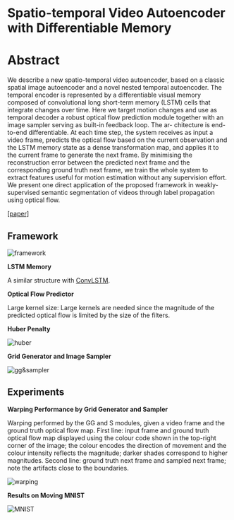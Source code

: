 # Spatio-temporal Video Autoencoder with Differentiable Memory



# Abstract

We describe a new spatio-temporal video autoencoder, based on a classic spatial image autoencoder and a novel nested temporal autoencoder. The temporal encoder is represented by a differentiable visual memory composed of convolutional long short-term memory (LSTM) cells that integrate changes over time. Here we target motion changes and use as temporal decoder a robust optical flow prediction module together with an image sampler serving as built-in feedback loop. The ar- chitecture is end-to-end differentiable. At each time step, the system receives as input a video frame, predicts the optical flow based on the current observation and the LSTM memory state as a dense transformation map, and applies it to the current frame to generate the next frame. By minimising the reconstruction error between the predicted next frame and the corresponding ground truth next frame, we train the whole system to extract features useful for motion estimation without any supervision effort. We present one direct application of the proposed framework in weakly-supervised semantic segmentation of videos through label propagation using optical flow.

[[paper]](http://de.arxiv.org/pdf/1511.06309) 



## Framework

![framework](https://github.com/antony0621/Videos-Publications-Collection/blob/master/pics/Spatio-temporalAE/framework.png)

**LSTM Memory**

A similar structure with [ConvLSTM](https://arxiv.org/pdf/1506.04214.pdf).

**Optical Flow Predictor**

Large kernel size: Large kernels are needed since the magnitude of the predicted optical flow is limited by the size of the filters.

**Huber Penalty**

![huber](https://github.com/antony0621/Videos-Publications-Collection/blob/master/pics/Spatio-temporalAE/huber.png)

**Grid Generator and Image Sampler**

![gg&sampler](https://github.com/antony0621/Videos-Publications-Collection/blob/master/pics/Spatio-temporalAE/sampler.png)



## Experiments

**Warping Performance by Grid Generator and Sampler**

Warping performed by the GG and S modules, given a video frame and the ground truth optical flow map. First line: input frame and ground truth optical flow map displayed using the colour code shown in the top-right corner of the image; the colour encodes the direction of movement and the colour intensity reflects the magnitude; darker shades correspond to higher magnitudes. Second line: ground truth next frame and sampled next frame; note the artifacts close to the boundaries.

![warping](https://github.com/antony0621/Videos-Publications-Collection/blob/master/pics/Spatio-temporalAE/warping_per.png)



**Results on Moving MNIST**

![MNIST](https://github.com/antony0621/Videos-Publications-Collection/blob/master/pics/Spatio-temporalAE/moving_digits.png)











